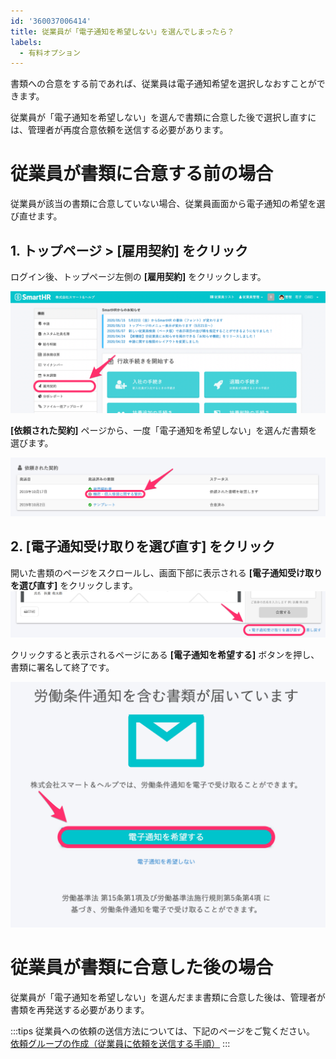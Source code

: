 ```yaml
---
id: '360037006414'
title: 従業員が「電子通知を希望しない」を選んでしまったら？
labels:
  - 有料オプション
---
```

書類への合意をする前であれば、従業員は電子通知希望を選択しなおすことができます。

従業員が「電子通知を希望しない」を選んで書類に合意した後で選択し直すには、管理者が再度合意依頼を送信する必要があります。

# 従業員が書類に合意する前の場合

従業員が該当の書類に合意していない場合、従業員画面から電子通知の希望を選び直せます。

## 1\. トップページ > \[雇用契約\] をクリック

ログイン後、トップページ左側の **\[雇用契約\]** をクリックします。

![koyou_top-page.png](./koyou_top-page.png)

**\[依頼された契約\]** ページから、一度「電子通知を希望しない」を選んだ書類を選びます。

![image8.png](./image8.png)

## 2\. \[電子通知受け取りを選び直す\] をクリック

開いた書類のページをスクロールし、画面下部に表示される **\[電子通知受け取りを選び直す\]** をクリックします。 ![image9.png](./image9.png)

クリックすると表示されるページにある **\[電子通知を希望する\]** ボタンを押し、書類に署名して終了です。

![image10.png](./image10.png)

# 従業員が書類に合意した後の場合

従業員が「電子通知を希望しない」を選んだまま書類に合意した後は、管理者が書類を再発送する必要があります。

:::tips
従業員への依頼の送信方法については、下記のページをご覧ください。
[依頼グループの作成（従業員に依頼を送信する手順）](https://knowledge.smarthr.jp/hc/ja/articles/360026105334)
:::
